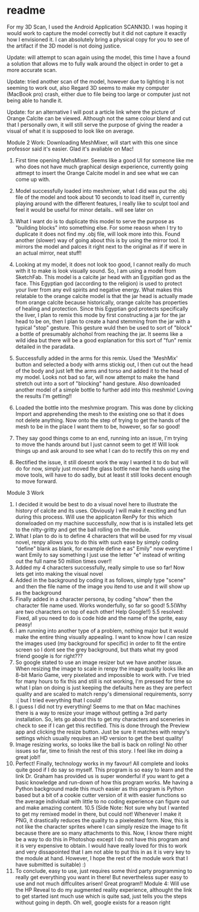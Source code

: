 # readme

For my 3D Scan, I used the Android Application SCANN3D. I was hoping it would work to capture the model correctly but it did not capture it exactly how I envisioned it. I can absolutely bring a physical copy for you to see  of the artifact if the 3D model is not doing justice. 


Update: will attempt to scan again using the model, this time I have a found a solution that allows me to fully walk around the object in order to get a more accurate scan.


Update: tried another scan of the model, however due to lighting it is not seeming to work out, also Regard 3D seems to make my computer (MacBook pro) crash, either due to file being too large or computer just not being able to handle it.

Update: for an alternative I will post a article link where the picture of Orange Calcite can be viewed. Although not the same colour blend and cut that I personally own, it will still serve the purpose of giving the reader a visual of what it is supposed to look like on average.

Module 2 Work: Downloading MeshMixer, will start with this one since professor said it's easier. Glad it's avaliable on Mac!
1. First time opening MehsMixer. Seems like a good UI for someone like me who does not have much graphical design experience, currently going attmept to insert the Orange Calcite model in and see what we can come up with.
2. Model successfully loaded into meshmixer, what I did was put the .obj file of the model and took about 10 seconds to load itself in, currently playing around with the different features, I really like to sculpt tool and feel it would be useful for minor details.. will see later on
3. What I want do is to duplicate this model to serve the purpose as "building blocks" into something else. For some reaosn when I try to duplicate it does not find my .obj file, will look more into this. Found another (slower) way of going about this is by using the mirror tool. It mirrors the model and palces it right next to the original as if if were in an actual mirror, neat stuff!
4. Looking at my model, it does not look too good, I cannot really do much with it to make is look visually sound. So, I am using a model from SketchFab. This model is a calcite jar head with an Egypitian god as the face. This Egyptian god (according to the religion) is used to protect your liver from any evil spirits and negative energy. What makes this relatable to the orange calcite model is that the jar head is actually made from orange calcite because historically, orange calcite has properties of healing and protection. Since this Egyptian god protects specifically the liver, I plan to remix this mode by first constructing a jar for the jar head to be on, then I plan to create a hand stemming from the jar with a typical "stop" gesture. This gesture wuld then be used to sort of "block" a bottle of presumably alchohol from reaching the jar. It seems like a wild idea but there will be a good explanation for this sort of "fun" remix detailed in the paradata. 

5. Successfully added in the arms for this remix. Used the 'MeshMix' button and selected a body with arms stickig out, I then cut out the head of the body and just left the arms and torso and added it to the head of my model. Looks not bad so far, will now attempt to make the hand stretch out into a sort of "blocking" hand gesture. Also downloaded another model of a simple bottle to further add into this meshmix! Loving the results I'm getting!!
6. Loaded the bottle into the meshmixe program. This was done by clicking Import and apprehending the mesh to the existing one so that it does not delete anything. Now onto the step of trying to get the hands of the mesh to be in the place I want them to be, however, so far so good!
7. They say good things come to an end, running into an issue, I'm trying to move the hands around but I just cannot seem to get it! Will look things up and ask around to see what I can do to rectify this on my end
8. Rectified the issue, it still doesnt work the way I wanted it to do but will do for now, simply just moved the glass bottle near the hands using the move tools, will have to do sadly, but at least it still looks decent enough to move forward. 

Module 3 Work
1. I decided it would be best to do a visual novel here to illustrate the history of calcite and its uses. Obviously I will make it exciting and fun during this process. Will use the applicaton RenPy for this which donwloaded on my machine successfully, now that is is installed lets get to the nitty-gritty and get the ball rolling on the module. 
2. What I plan to do is to define 4 characters that will be used for my visual novel, renpy allows you to do this with such ease by simply coding "define" blank as blank, for example define e as" Emily" now everytime I want Emily to say something I just use the letter "e" instead of writing out the full name 50 million times over!!
3. Added my 4 characters successfully, really simple to use so far! Now lets get into making the visual novel
4. Added in the background by coding it as follows, simply type "scene" and then the file name of the image you itend to use and it will show up as the background
5. Finally added in a character persona, by coding "show" then the character file name used. Works wonderfully, so far so good!
 5.5(Why are two characters on top of each other! Help Google!!)
 5.5 resolved: Fixed, all you need to do is code hide and the name of the sprite, easy peasy!
6. I am running into another type of a problem, nothing major but it would make the entire thing visually appealing. I want to know how I can resize the images used (my background for specific) in order to fit the entire screen so I dont see the grey background, but thats what my good friend google is for right???
7. So google stated to use an image resizer but we have another issue. When resizing the image to scale in renpy the image quality looks like an 8-bit Mario Game, very pixelated and impossible to work with. I've tried for many hours to fix this and still is not working, I'm pressed for time so what I plan on doing is just keeping the defaults here as they are perfect quality and are scaled to match renpy's dimensional requirements, sorry :( but I tried everything that I could!
8. I guess I did not try everything! Seems to me that on Mac machines there is a way to resize your image without getting a 3rd party installation. So, lets go about this to get my characters and sceneries in check to see if I can get this rectified. This is done through the Preview app and clicking the resize button. Just be sure it matches with renpy's settings which usually requires an HD version to get the best quality!
9. Image resizing works, so looks like the ball is back on rolling! No other issues so far, time to finish the rest of this story. I feel like im doing a great job!!
10. Perfect! Finally, technology works in my favour! All complete and looks quite good if I do say so myself. This program is so easy to learn and the link Dr. Graham has provided us is super wonderful if you want to get a basic knowledge and run-down of how this program works. Me having a Python background made this much easier as this program is Python based but a bit of a cookie cutter version of it with easier functions so the average individual with little to no coding experience can figure out and make amazing content.
10.5 (Side Note: Not sure why but I wanted to get my remixed model in there, but could not! Whenever I make it PNG, it drastically reduces the quality to a pixeleated form. Now, this is not like the character sprites where I can simply resize the image to fit because there are so many attachments to this. Now, I know there might be a way to do this in Photoshop except I do not have this program and it is very expensive to obtain. I would have really loved for this to work and very dissapointed that I am not able to put this in as it is very key to the module at hand. However, I hope the rest of the module work that I have submitted is suitable) :) 
11. To conclude, easy to use, just requires some third party programming to really get everything you want in there! But nevertheless super easy to use and not much diffculites arisen! Great program!!
Module 4:
Will use the HP Reveal to do my augmented reality experience, althought the link to get started isnt much use which is quite sad, just tells you the steps without going in depth. Oh well, google exists for a reason right
